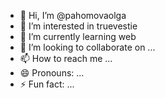 - 👋 Hi, I’m @pahomovaolga
- 👀 I’m interested in truevestie
- 🌱 I’m currently learning web
- 💞️ I’m looking to collaborate on ...
- 📫 How to reach me ...
- 😄 Pronouns: ...
- ⚡ Fun fact: ...

<!---
pahomovaolga/pahomovaolga is a ✨ special ✨ repository because its `README.md` (this file) appears on your GitHub profile.
You can click the Preview link to take a look at your changes.
--->
